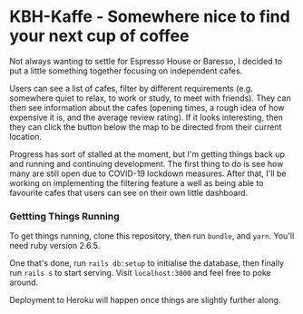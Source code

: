 # KBH-Kaffe - Somewhere nice to find your next cup of coffee

Not always wanting to settle for Espresso House or Baresso, I decided to put a little something together focusing on independent cafes. 

Users can see a list of cafes, filter by different requirements (e.g. somewhere quiet to relax, to work or study, to meet with friends). They can then see information about the cafes (opening times, a rough idea of how expensive it is, and the average review rating). If it looks interesting, then they can click the button below the map to be directed from their current location.

Progress has sort of stalled at the moment, but I'm getting things back up and running and continuing development. The first thing to do is see how many are still open due to COVID-19 lockdown measures. After that, I'll be working on implementing the filtering feature a well as being able to favourite cafes that users can see on their own little dashboard.

### Gettting Things Running

To get things running, clone this repository, then run `bundle`, and `yarn`. You'll need ruby version 2.6.5.

One that's done, run `rails db:setup` to initialise the database, then finally run `rails s` to start serving. Visit `localhost:3000` and feel free to poke around.

Deployment to Heroku will happen once things are slightly further along.

